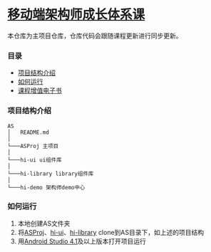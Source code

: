 # [移动端架构师成长体系课](https://class.imooc.com/sale/mobilearchitect)

本仓库为主项目仓库，仓库代码会跟随课程更新进行同步更新。

### 目录

- [项目结构介绍](#项目结构介绍)
- [如何运行](#如何运行)
- [课程增值电子书](https://doc.devio.org/as/)

### 项目结构介绍

```
AS
│   README.md
│  
└───ASProj 主项目
│   
└───hi-ui ui组件库
│   
└───hi-library library组件库
│   
└───hi-demo 架构师demo中心
```

### 如何运行

1. 本地创建AS文件夹
2. 将[ASProj](https://git.imooc.com/class-85/ASProj.git)、[hi-ui](https://git.imooc.com/class-85/hi-ui.git)、[hi-library](https://git.imooc.com/class-85/hi-library.git) clone到AS目录下，如上述的项目结构
3. 用[Android Studio 4.1](https://developer.android.com/studio/preview)及以上版本打开项目运行


